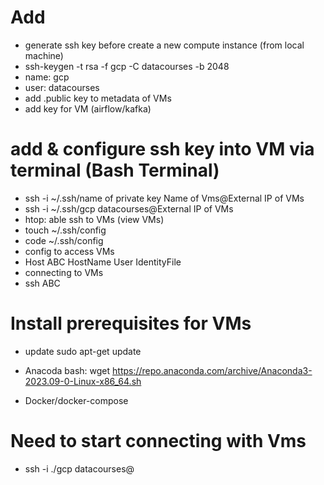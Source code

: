 # Add
- generate ssh key before create a new compute instance (from local machine)
- ssh-keygen -t rsa -f gcp -C datacourses -b 2048 
- name: gcp
- user: datacourses
- add .public key to metadata of VMs
- add key for VM (airflow/kafka)

# add & configure ssh key into VM via terminal (Bash Terminal)
- ssh -i ~/.ssh/name of private key Name of Vms@External IP of VMs
- ssh -i ~/.ssh/gcp datacourses@External IP of VMs
- htop: able ssh to VMs (view VMs)
- touch ~/.ssh/config
- code ~/.ssh/config
- config to access VMs
- Host ABC
    HostName
    User
    IdentityFile
- connecting to VMs 
- ssh ABC 


# Install prerequisites for VMs
- update
sudo apt-get update
- Anacoda
bash: wget https://repo.anaconda.com/archive/Anaconda3-2023.09-0-Linux-x86_64.sh

- Docker/docker-compose

# Need to start connecting with Vms
- ssh -i ./gcp datacourses@